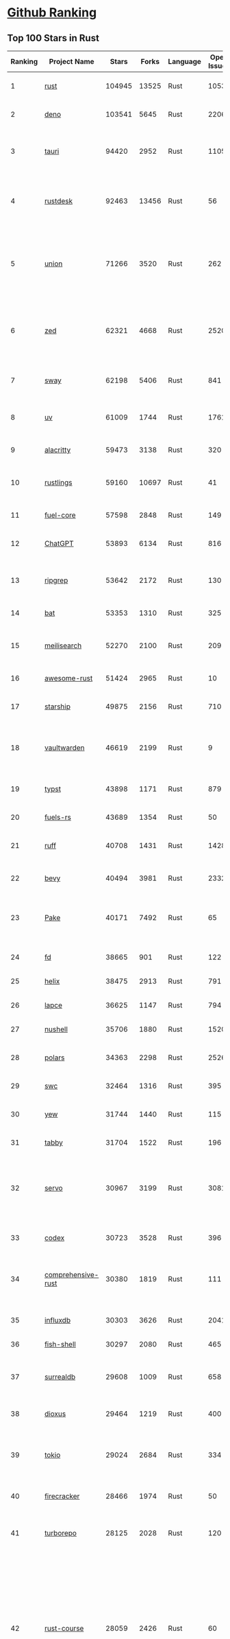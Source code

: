 [Github Ranking](../README.md)
==========

## Top 100 Stars in Rust

| Ranking | Project Name | Stars | Forks | Language | Open Issues | Description | Last Commit |
| ------- | ------------ | ----- | ----- | -------- | ----------- | ----------- | ----------- |
| 1 | [rust](https://github.com/rust-lang/rust) | 104945 | 13525 | Rust | 10537 | Empowering everyone to build reliable and efficient software. | 2025-07-11T02:57:24Z |
| 2 | [deno](https://github.com/denoland/deno) | 103541 | 5645 | Rust | 2206 | A modern runtime for JavaScript and TypeScript. | 2025-07-11T02:35:43Z |
| 3 | [tauri](https://github.com/tauri-apps/tauri) | 94420 | 2952 | Rust | 1105 | Build smaller, faster, and more secure desktop and mobile applications with a web frontend. | 2025-07-10T20:59:44Z |
| 4 | [rustdesk](https://github.com/rustdesk/rustdesk) | 92463 | 13456 | Rust | 56 | An open-source remote desktop application designed for self-hosting, as an alternative to TeamViewer. | 2025-07-10T08:21:26Z |
| 5 | [union](https://github.com/unionlabs/union) | 71266 | 3520 | Rust | 262 | The trust-minimized, zero-knowledge bridging protocol, designed for censorship resistance, extremely high security, and usage in decentralized finance. | 2025-07-10T23:28:51Z |
| 6 | [zed](https://github.com/zed-industries/zed) | 62321 | 4668 | Rust | 2520 | Code at the speed of thought – Zed is a high-performance, multiplayer code editor from the creators of Atom and Tree-sitter. | 2025-07-11T02:48:51Z |
| 7 | [sway](https://github.com/FuelLabs/sway) | 62198 | 5406 | Rust | 841 | 🌴 Empowering everyone to build reliable and efficient smart contracts. | 2025-07-11T02:50:35Z |
| 8 | [uv](https://github.com/astral-sh/uv) | 61009 | 1744 | Rust | 1761 | An extremely fast Python package and project manager, written in Rust. | 2025-07-11T02:20:03Z |
| 9 | [alacritty](https://github.com/alacritty/alacritty) | 59473 | 3138 | Rust | 320 | A cross-platform, OpenGL terminal emulator. | 2025-07-07T21:44:56Z |
| 10 | [rustlings](https://github.com/rust-lang/rustlings) | 59160 | 10697 | Rust | 41 | :crab: Small exercises to get you used to reading and writing Rust code! | 2025-07-04T21:36:04Z |
| 11 | [fuel-core](https://github.com/FuelLabs/fuel-core) | 57598 | 2848 | Rust | 149 | Rust full node implementation of the Fuel v2 protocol. | 2025-07-10T17:34:17Z |
| 12 | [ChatGPT](https://github.com/lencx/ChatGPT) | 53893 | 6134 | Rust | 816 | 🔮 ChatGPT Desktop Application (Mac, Windows and Linux) | 2024-08-29T17:58:11Z |
| 13 | [ripgrep](https://github.com/BurntSushi/ripgrep) | 53642 | 2172 | Rust | 130 | ripgrep recursively searches directories for a regex pattern while respecting your gitignore | 2025-07-04T14:15:17Z |
| 14 | [bat](https://github.com/sharkdp/bat) | 53353 | 1310 | Rust | 325 | A cat(1) clone with wings. | 2025-07-10T21:18:15Z |
| 15 | [meilisearch](https://github.com/meilisearch/meilisearch) | 52270 | 2100 | Rust | 209 | A lightning-fast search engine API bringing AI-powered hybrid search to your sites and applications. | 2025-07-10T16:24:35Z |
| 16 | [awesome-rust](https://github.com/rust-unofficial/awesome-rust) | 51424 | 2965 | Rust | 10 | A curated list of Rust code and resources. | 2025-07-05T21:22:00Z |
| 17 | [starship](https://github.com/starship/starship) | 49875 | 2156 | Rust | 710 | ☄🌌️  The minimal, blazing-fast, and infinitely customizable prompt for any shell! | 2025-07-11T00:01:03Z |
| 18 | [vaultwarden](https://github.com/dani-garcia/vaultwarden) | 46619 | 2199 | Rust | 9 | Unofficial Bitwarden compatible server written in Rust, formerly known as bitwarden_rs | 2025-07-10T11:52:52Z |
| 19 | [typst](https://github.com/typst/typst) | 43898 | 1171 | Rust | 879 | A new markup-based typesetting system that is powerful and easy to learn. | 2025-07-10T15:09:42Z |
| 20 | [fuels-rs](https://github.com/FuelLabs/fuels-rs) | 43689 | 1354 | Rust | 50 | Fuel Network Rust SDK | 2025-07-01T14:31:55Z |
| 21 | [ruff](https://github.com/astral-sh/ruff) | 40708 | 1431 | Rust | 1428 | An extremely fast Python linter and code formatter, written in Rust. | 2025-07-11T03:22:50Z |
| 22 | [bevy](https://github.com/bevyengine/bevy) | 40494 | 3981 | Rust | 2332 | A refreshingly simple data-driven game engine built in Rust | 2025-07-10T19:02:03Z |
| 23 | [Pake](https://github.com/tw93/Pake) | 40171 | 7492 | Rust | 65 | 🤱🏻 Turn any webpage into a desktop app with Rust.  🤱🏻 利用 Rust 轻松构建轻量级多端桌面应用 | 2025-03-25T12:35:16Z |
| 24 | [fd](https://github.com/sharkdp/fd) | 38665 | 901 | Rust | 122 | A simple, fast and user-friendly alternative to 'find' | 2025-07-10T06:08:17Z |
| 25 | [helix](https://github.com/helix-editor/helix) | 38475 | 2913 | Rust | 791 | A post-modern modal text editor. | 2025-07-11T01:14:45Z |
| 26 | [lapce](https://github.com/lapce/lapce) | 36625 | 1147 | Rust | 794 | Lightning-fast and Powerful Code Editor written in Rust | 2025-07-11T00:46:55Z |
| 27 | [nushell](https://github.com/nushell/nushell) | 35706 | 1880 | Rust | 1520 | A new type of shell | 2025-07-10T21:14:45Z |
| 28 | [polars](https://github.com/pola-rs/polars) | 34363 | 2298 | Rust | 2526 | Dataframes powered by a multithreaded, vectorized query engine, written in Rust | 2025-07-10T09:23:18Z |
| 29 | [swc](https://github.com/swc-project/swc) | 32464 | 1316 | Rust | 395 | Rust-based platform for the Web | 2025-07-11T02:01:54Z |
| 30 | [yew](https://github.com/yewstack/yew) | 31744 | 1440 | Rust | 115 | Rust / Wasm framework for creating reliable and efficient web applications | 2025-07-11T03:39:42Z |
| 31 | [tabby](https://github.com/TabbyML/tabby) | 31704 | 1522 | Rust | 196 | Self-hosted AI coding assistant | 2025-07-11T03:51:15Z |
| 32 | [servo](https://github.com/servo/servo) | 30967 | 3199 | Rust | 3081 | Servo aims to empower developers with a lightweight, high-performance alternative for embedding web technologies in applications. | 2025-07-11T03:45:55Z |
| 33 | [codex](https://github.com/openai/codex) | 30723 | 3528 | Rust | 396 | Lightweight coding agent that runs in your terminal | 2025-07-11T04:02:12Z |
| 34 | [comprehensive-rust](https://github.com/google/comprehensive-rust) | 30380 | 1819 | Rust | 111 | This is the Rust course used by the Android team at Google. It provides you the material to quickly teach Rust. | 2025-07-10T13:12:46Z |
| 35 | [influxdb](https://github.com/influxdata/influxdb) | 30303 | 3626 | Rust | 2041 | Scalable datastore for metrics, events, and real-time analytics | 2025-07-10T23:48:59Z |
| 36 | [fish-shell](https://github.com/fish-shell/fish-shell) | 30297 | 2080 | Rust | 465 | The user-friendly command line shell. | 2025-07-03T13:21:04Z |
| 37 | [surrealdb](https://github.com/surrealdb/surrealdb) | 29608 | 1009 | Rust | 658 | A scalable, distributed, collaborative, document-graph database, for the realtime web | 2025-07-11T01:22:46Z |
| 38 | [dioxus](https://github.com/DioxusLabs/dioxus) | 29464 | 1219 | Rust | 400 | Fullstack app framework for web, desktop, and mobile. | 2025-07-09T19:33:50Z |
| 39 | [tokio](https://github.com/tokio-rs/tokio) | 29024 | 2684 | Rust | 334 | A runtime for writing reliable asynchronous applications with Rust. Provides I/O, networking, scheduling, timers, ... | 2025-07-09T13:03:22Z |
| 40 | [firecracker](https://github.com/firecracker-microvm/firecracker) | 28466 | 1974 | Rust | 50 | Secure and fast microVMs for serverless computing. | 2025-07-09T16:13:26Z |
| 41 | [turborepo](https://github.com/vercel/turborepo) | 28125 | 2028 | Rust | 120 | Build system optimized for JavaScript and TypeScript, written in Rust | 2025-07-10T16:55:30Z |
| 42 | [rust-course](https://github.com/sunface/rust-course) | 28059 | 2426 | Rust | 60 | “连续八年成为全世界最受喜爱的语言，无 GC 也无需手动内存管理、极高的性能和安全性、过程/OO/函数式编程、优秀的包管理、JS 未来基石" — 工作之余的第二语言来试试 Rust 吧。本书拥有全面且深入的讲解、生动贴切的示例、德芙般丝滑的内容，这可能是目前最用心的 Rust 中文学习教程 / Book  | 2025-07-08T03:48:57Z |
| 43 | [sniffnet](https://github.com/GyulyVGC/sniffnet) | 27907 | 912 | Rust | 37 | Comfortably monitor your Internet traffic 🕵️‍♂️ | 2025-07-10T20:48:46Z |
| 44 | [zoxide](https://github.com/ajeetdsouza/zoxide) | 27718 | 640 | Rust | 99 | A smarter cd command. Supports all major shells. | 2025-06-30T21:00:42Z |
| 45 | [linera-protocol](https://github.com/linera-io/linera-protocol) | 27661 | 1810 | Rust | 474 | Main repository for the Linera protocol | 2025-07-10T20:06:55Z |
| 46 | [iced](https://github.com/iced-rs/iced) | 27047 | 1335 | Rust | 314 | A cross-platform GUI library for Rust, inspired by Elm | 2025-07-07T23:20:38Z |
| 47 | [delta](https://github.com/dandavison/delta) | 26695 | 419 | Rust | 268 | A syntax-highlighting pager for git, diff, grep, and blame output | 2025-07-05T17:46:29Z |
| 48 | [yazi](https://github.com/sxyazi/yazi) | 26526 | 568 | Rust | 41 | 💥 Blazing fast terminal file manager written in Rust, based on async I/O. | 2025-07-11T01:15:11Z |
| 49 | [just](https://github.com/casey/just) | 26434 | 564 | Rust | 284 | 🤖 Just a command runner | 2025-07-07T20:52:14Z |
| 50 | [egui](https://github.com/emilk/egui) | 25701 | 1778 | Rust | 797 | egui: an easy-to-use immediate mode GUI in Rust that runs on both web and native | 2025-07-10T18:34:48Z |
| 51 | [hyperfine](https://github.com/sharkdp/hyperfine) | 25588 | 409 | Rust | 41 | A command-line benchmarking tool | 2025-05-01T02:03:20Z |
| 52 | [Rocket](https://github.com/rwf2/Rocket) | 25251 | 1604 | Rust | 50 | A web framework for Rust. | 2025-05-04T10:05:41Z |
| 53 | [zellij](https://github.com/zellij-org/zellij) | 25101 | 766 | Rust | 1147 | A terminal workspace with batteries included | 2025-07-09T15:32:41Z |
| 54 | [atuin](https://github.com/atuinsh/atuin) | 24939 | 672 | Rust | 335 | ✨ Magical shell history | 2025-07-08T16:57:20Z |
| 55 | [qdrant](https://github.com/qdrant/qdrant) | 24593 | 1694 | Rust | 342 | Qdrant - High-performance, massive-scale Vector Database and Vector Search Engine for the next generation of AI. Also available in the cloud https://cloud.qdrant.io/ | 2025-07-10T22:37:37Z |
| 56 | [pingora](https://github.com/cloudflare/pingora) | 24583 | 1431 | Rust | 139 | A library for building fast, reliable and evolvable network services. | 2025-06-24T20:51:32Z |
| 57 | [czkawka](https://github.com/qarmin/czkawka) | 24411 | 760 | Rust | 471 | Multi functional app to find duplicates, empty folders, similar images etc. | 2025-05-10T10:51:17Z |
| 58 | [Rust](https://github.com/TheAlgorithms/Rust) | 24336 | 2412 | Rust | 2 |  All Algorithms implemented in Rust  | 2025-07-03T13:25:35Z |
| 59 | [exa](https://github.com/ogham/exa) | 24034 | 661 | Rust | 199 | A modern replacement for ‘ls’. | 2024-09-24T15:18:09Z |
| 60 | [tools](https://github.com/rome/tools) | 23618 | 653 | Rust | 86 | Unified developer tools for JavaScript, TypeScript, and the web | 2023-09-04T08:42:49Z |
| 61 | [actix-web](https://github.com/actix/actix-web) | 23222 | 1754 | Rust | 188 | Actix Web is a powerful, pragmatic, and extremely fast web framework for Rust. | 2025-07-07T00:27:25Z |
| 62 | [difftastic](https://github.com/Wilfred/difftastic) | 22529 | 385 | Rust | 210 | a structural diff that understands syntax 🟥🟩 | 2025-07-10T11:59:23Z |
| 63 | [anki](https://github.com/ankitects/anki) | 22327 | 2398 | Rust | 223 | Anki is a smart spaced repetition flashcard program | 2025-07-09T14:38:56Z |
| 64 | [axum](https://github.com/tokio-rs/axum) | 22258 | 1210 | Rust | 50 | Ergonomic and modular web framework built with Tokio, Tower, and Hyper | 2025-07-11T03:38:45Z |
| 65 | [hyperswitch](https://github.com/juspay/hyperswitch) | 21987 | 3913 | Rust | 662 | An open source payments switch written in Rust to make payments fast, reliable and affordable | 2025-07-11T03:36:33Z |
| 66 | [fnm](https://github.com/Schniz/fnm) | 21419 | 562 | Rust | 279 | 🚀 Fast and simple Node.js version manager, built in Rust | 2025-07-10T17:00:52Z |
| 67 | [tree-sitter](https://github.com/tree-sitter/tree-sitter) | 21234 | 1916 | Rust | 162 | An incremental parsing system for programming tools | 2025-07-11T03:44:10Z |
| 68 | [wezterm](https://github.com/wezterm/wezterm) | 21002 | 950 | Rust | 1225 | A GPU-accelerated cross-platform terminal emulator and multiplexer written by @wez and implemented in Rust | 2025-07-03T06:09:54Z |
| 69 | [chroma](https://github.com/chroma-core/chroma) | 20978 | 1680 | Rust | 204 | the AI-native open-source embedding database | 2025-07-11T03:26:47Z |
| 70 | [sonic](https://github.com/valeriansaliou/sonic) | 20864 | 605 | Rust | 64 | 🦔 Fast, lightweight & schema-less search backend. An alternative to Elasticsearch that runs on a few MBs of RAM. | 2025-01-06T21:19:17Z |
| 71 | [coreutils](https://github.com/uutils/coreutils) | 20854 | 1509 | Rust | 346 | Cross-platform Rust rewrite of the GNU coreutils | 2025-07-11T03:25:25Z |
| 72 | [RustPython](https://github.com/RustPython/RustPython) | 20276 | 1329 | Rust | 318 | A Python Interpreter written in Rust | 2025-07-11T02:24:20Z |
| 73 | [biome](https://github.com/biomejs/biome) | 20025 | 633 | Rust | 259 | A toolchain for web projects, aimed to provide functionalities to maintain them. Biome offers formatter and linter, usable via CLI and LSP. | 2025-07-10T17:27:51Z |
| 74 | [mdBook](https://github.com/rust-lang/mdBook) | 19963 | 1747 | Rust | 529 | Create book from markdown files. Like Gitbook but implemented in Rust | 2025-07-08T22:59:44Z |
| 75 | [gitui](https://github.com/gitui-org/gitui) | 19946 | 627 | Rust | 189 | Blazing 💥 fast terminal-ui for git written in rust 🦀 | 2025-07-04T02:58:50Z |
| 76 | [vector](https://github.com/vectordotdev/vector) | 19904 | 1789 | Rust | 1936 | A high-performance observability data pipeline. | 2025-07-10T21:05:48Z |
| 77 | [wasmer](https://github.com/wasmerio/wasmer) | 19887 | 898 | Rust | 225 | 🚀 Fast, secure, lightweight containers based on WebAssembly | 2025-07-10T16:31:16Z |
| 78 | [xi-editor](https://github.com/xi-editor/xi-editor) | 19835 | 702 | Rust | 135 | A modern editor with a backend written in Rust. | 2024-03-19T00:11:37Z |
| 79 | [slint](https://github.com/slint-ui/slint) | 19810 | 701 | Rust | 710 | Slint is an open-source declarative GUI toolkit to build native user interfaces for Rust, C++, JavaScript, or Python apps. | 2025-07-11T03:16:26Z |
| 80 | [gleam](https://github.com/gleam-lang/gleam) | 19560 | 828 | Rust | 158 | ⭐️ A friendly language for building type-safe, scalable systems! | 2025-07-09T19:42:30Z |
| 81 | [neon](https://github.com/neondatabase/neon) | 19029 | 715 | Rust | 638 | Neon: Serverless Postgres. We separated storage and compute to offer autoscaling, code-like database branching, and scale to zero. | 2025-07-11T00:35:16Z |
| 82 | [Bend](https://github.com/HigherOrderCO/Bend) | 18864 | 464 | Rust | 95 | A massively parallel, high-level programming language | 2025-06-03T17:36:56Z |
| 83 | [Graphite](https://github.com/GraphiteEditor/Graphite) | 18858 | 789 | Rust | 278 | An open source graphics editor for 2025: comprehensive 2D content creation tool suite for graphic design, digital art, and interactive real-time motion graphics — featuring node-based procedural editing | 2025-07-11T02:54:16Z |
| 84 | [leptos](https://github.com/leptos-rs/leptos) | 18738 | 773 | Rust | 86 | Build fast web applications with Rust. | 2025-07-10T16:36:07Z |
| 85 | [relay](https://github.com/facebook/relay) | 18690 | 1859 | Rust | 593 | Relay is a JavaScript framework for building data-driven React applications. | 2025-07-10T00:24:26Z |
| 86 | [cube](https://github.com/cube-js/cube) | 18688 | 1855 | Rust | 624 | 📊 Cube’s universal semantic layer platform is the next evolution of OLAP technology for AI, BI, spreadsheets, and embedded analytics | 2025-07-10T19:10:45Z |
| 87 | [spotify-tui](https://github.com/Rigellute/spotify-tui) | 18306 | 548 | Rust | 273 | Spotify for the terminal written in Rust 🚀 | 2024-04-04T15:03:12Z |
| 88 | [candle](https://github.com/huggingface/candle) | 17579 | 1143 | Rust | 434 | Minimalist ML framework for Rust | 2025-07-07T23:45:44Z |
| 89 | [mise](https://github.com/jdx/mise) | 17333 | 560 | Rust | 25 | dev tools, env vars, task runner | 2025-07-11T02:27:57Z |
| 90 | [universal-android-debloater](https://github.com/0x192/universal-android-debloater) | 17324 | 903 | Rust | 462 | Cross-platform GUI written in Rust using ADB to debloat non-rooted android devices. Improve your privacy, the security and battery life of your device. | 2024-08-02T16:16:12Z |
| 91 | [jj](https://github.com/jj-vcs/jj) | 17288 | 577 | Rust | 518 | A Git-compatible VCS that is both simple and powerful | 2025-07-10T21:03:03Z |
| 92 | [SpacetimeDB](https://github.com/clockworklabs/SpacetimeDB) | 17061 | 580 | Rust | 377 | Multiplayer at the speed of light | 2025-07-10T15:53:53Z |
| 93 | [ruffle](https://github.com/ruffle-rs/ruffle) | 16898 | 892 | Rust | 5377 | A Flash Player emulator written in Rust | 2025-07-11T00:05:58Z |
| 94 | [RustScan](https://github.com/bee-san/RustScan) | 16841 | 1140 | Rust | 29 | 🤖 The Modern Port Scanner 🤖 | 2025-07-10T09:30:30Z |
| 95 | [diem](https://github.com/diem/diem) | 16698 | 2580 | Rust | 357 | Diem’s mission is to build a trusted and innovative financial network that empowers people and businesses around the world. | 2025-07-08T05:31:25Z |
| 96 | [wasmtime](https://github.com/bytecodealliance/wasmtime) | 16611 | 1456 | Rust | 730 | A lightweight WebAssembly runtime that is fast, secure, and standards-compliant | 2025-07-10T19:01:25Z |
| 97 | [pyxel](https://github.com/kitao/pyxel) | 16470 | 887 | Rust | 9 | A retro game engine for Python | 2025-07-11T03:57:16Z |
| 98 | [hurl](https://github.com/Orange-OpenSource/hurl) | 16455 | 653 | Rust | 188 | Hurl, run and test HTTP requests with plain text. | 2025-07-11T04:00:09Z |
| 99 | [book](https://github.com/rust-lang/book) | 16359 | 3700 | Rust | 184 | The Rust Programming Language | 2025-07-08T17:24:41Z |
| 100 | [eza](https://github.com/eza-community/eza) | 16261 | 304 | Rust | 205 | A modern alternative to ls | 2025-07-08T02:39:09Z |


